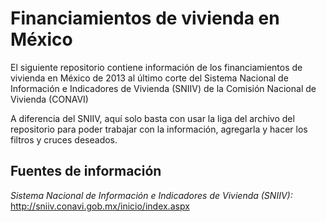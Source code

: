 # Financiamientos de vivienda en México

El  siguiente repositorio contiene información de los financiamientos de vivienda en México de 2013 al último corte del Sistema Nacional de Información e Indicadores de Vivienda (SNIIV) de la Comisión Nacional de Vivienda (CONAVI)

A diferencia del SNIIV, aquí solo basta con usar la liga del archivo del repositorio para poder trabajar con la información, agregarla y hacer los filtros y cruces deseados.


## Fuentes  de información
*Sistema Nacional de Información e Indicadores de Vivienda (SNIIV):*
http://sniiv.conavi.gob.mx/inicio/index.aspx
